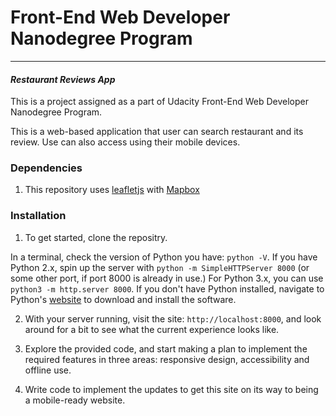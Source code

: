 # Front-End Web Developer Nanodegree Program
---
#### _Restaurant Reviews App_


This is a project assigned as a part of Udacity Front-End Web Developer Nanodegree Program.

This is a web-based application that user can search restaurant and its review.
Use can also access using their mobile devices.

### Dependencies

1. This repository uses [leafletjs](https://leafletjs.com/) with [Mapbox](https://www.mapbox.com/)


### Installation

1. To get started, clone the repositry.

In a terminal, check the version of Python you have: `python -V`. If you have Python 2.x, spin up the server with `python -m SimpleHTTPServer 8000` (or some other port, if port 8000 is already in use.) For Python 3.x, you can use `python3 -m http.server 8000`. If you don't have Python installed, navigate to Python's [website](https://www.python.org/) to download and install the software.

2. With your server running, visit the site: `http://localhost:8000`, and look around for a bit to see what the current experience looks like.

3. Explore the provided code, and start making a plan to implement the required features in three areas: responsive design, accessibility and offline use.

4. Write code to implement the updates to get this site on its way to being a mobile-ready website.



